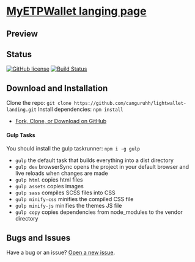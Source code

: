 # [MyETPWallet langing page](https://www.myetpwallet.com/)

## Preview

## Status

[![GitHub license](https://img.shields.io/badge/license-MIT-blue.svg)](https://raw.githubusercontent.com/canguruhh/lightwallet-landing/master/LICENSE)
[![Build Status](https://travis-ci.org/canguruhh/lightwallet-landing.svg?branch=master)](https://travis-ci.org/canguruhh/lightwallet-landing)

## Download and Installation

Clone the repo: `git clone https://github.com/canguruhh/lightwallet-landing.git`
Install dependencies: `npm install`

* [Fork, Clone, or Download on GitHub](https://github.com/canguruhh/lightwallet-landing)

#### Gulp Tasks

You should install the gulp taskrunner: `npm i -g gulp`

- `gulp` the default task that builds everything into a dist directory
- `gulp dev` browserSync opens the project in your default browser and live reloads when changes are made
- `gulp html` copies html files
- `gulp assets` copies images
- `gulp sass` compiles SCSS files into CSS
- `gulp minify-css` minifies the compiled CSS file
- `gulp minify-js` minifies the themes JS file
- `gulp copy` copies dependencies from node_modules to the vendor directory

## Bugs and Issues

Have a bug or an issue? [Open a new issue](https://github.com/canguruhh/lightwallet-landing/issues).
